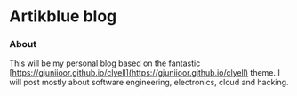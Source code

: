 # Artikblue blog



### About

This will be my personal blog based on the fantastic [https://gjuniioor.github.io/clyell](https://gjuniioor.github.io/clyell) theme. I will post mostly about software engineering, electronics, cloud and hacking.
